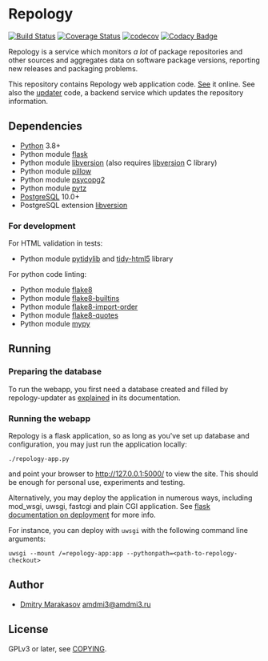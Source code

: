 # Repology

[![Build Status](https://travis-ci.org/repology/repology-webapp.svg?branch=master)](https://travis-ci.org/repology/repology-webapp)
[![Coverage Status](https://coveralls.io/repos/github/repology/repology-webapp/badge.svg?branch=master)](https://coveralls.io/github/repology/repology-webapp?branch=master)
[![codecov](https://codecov.io/gh/repology/repology-webapp/branch/master/graph/badge.svg)](https://codecov.io/gh/repology/repology-webapp)
[![Codacy Badge](https://api.codacy.com/project/badge/Grade/512717bda0cc4fb58a695f83d5c7fee6)](https://www.codacy.com/manual/AMDmi3/repology-webapp)

Repology is a service which monitors *a lot* of package repositories
and other sources and aggregates data on software package versions,
reporting new releases and packaging problems.

This repository contains Repology web application code. [See](https://repology.org/) it online.
See also the [updater](https://github.com/repology/repology-updater) code, a backend service
which updates the repository information.

## Dependencies

- [Python](https://www.python.org/) 3.8+
- Python module [flask](http://flask.pocoo.org/)
- Python module [libversion](https://pypi.python.org/pypi/libversion) (also requires [libversion](https://github.com/repology/libversion) C library)
- Python module [pillow](https://pypi.python.org/pypi/Pillow)
- Python module [psycopg2](http://initd.org/psycopg/)
- Python module [pytz](https://pypi.python.org/pypi/pytz)
- [PostgreSQL](https://www.postgresql.org/) 10.0+
- PostgreSQL extension [libversion](https://github.com/repology/postgresql-libversion)

### For development

For HTML validation in tests:
- Python module [pytidylib](https://pypi.python.org/pypi/pytidylib) and [tidy-html5](http://www.html-tidy.org/) library

For python code linting:
- Python module [flake8](https://pypi.python.org/pypi/flake8)
- Python module [flake8-builtins](https://pypi.python.org/pypi/flake8-builtins)
- Python module [flake8-import-order](https://pypi.python.org/pypi/flake8-import-order)
- Python module [flake8-quotes](https://pypi.python.org/pypi/flake8-quotes)
- Python module [mypy](http://mypy-lang.org/)

## Running

### Preparing the database

To run the webapp, you first need a database created and filled
by repology-updater as [explained](https://github.com/repology/repology-updater#running)
in its documentation.

### Running the webapp

Repology is a flask application, so as long as you've set up
database and configuration, you may just run the application
locally:

```
./repology-app.py
```

and point your browser to http://127.0.0.1:5000/ to view the
site. This should be enough for personal use, experiments and
testing.

Alternatively, you may deploy the application in numerous ways,
including mod_wsgi, uwsgi, fastcgi and plain CGI application. See
[flask documentation on deployment](http://flask.pocoo.org/docs/deploying/)
for more info.

For instance, you can deploy with `uwsgi` with the following command
line arguments:

```
uwsgi --mount /=repology-app:app --pythonpath=<path-to-repology-checkout>
```

## Author

* [Dmitry Marakasov](https://github.com/AMDmi3) <amdmi3@amdmi3.ru>

## License

GPLv3 or later, see [COPYING](COPYING).
